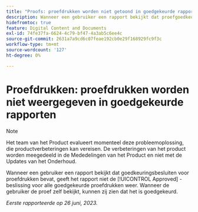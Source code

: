 ```yaml
---
title: "Proofs: proefdrukken worden niet getoond in goedgekeurde rapporten"
description: Wanneer een gebruiker een rapport bekijkt dat proefgoedkeuringsbesluiten omvat, toont het rapport niet de Goedgekeurde beslissing voor alle goedgekeurde proefdrukken. Wanneer de gebruiker de proef zelf bekijkt, kunnen zij zien dat het is goedgekeurd.
hidefromtoc: true
feature: Digital Content and Documents
exl-id: 74fe37fa-6624-4c79-bf47-4a3ab5c6ee4c
source-git-commit: 2631a7a9cd6c07feae192cb0e29f168929fc9f3c
workflow-type: tm+mt
source-wordcount: '127'
ht-degree: 0%

---
```


# Proefdrukken: proefdrukken worden niet weergegeven in goedgekeurde rapporten

>[!NOTE]
>
>Het team van het Product evalueert momenteel deze probleemoplossing, die productverbeteringen kan vereisen. De verbeteringen van het product worden meegedeeld in de Mededelingen van het Product en niet met de Updates van het Onderhoud.

Wanneer een gebruiker een rapport bekijkt dat goedkeuringsbesluiten voor proefdrukken bevat, geeft het rapport niet de [!UICONTROL Approved] -beslissing voor alle goedgekeurde proefdrukken weer. Wanneer de gebruiker de proef zelf bekijkt, kunnen zij zien dat het is goedgekeurd.

_Eerste rapporteerde op 26 juni, 2023._
